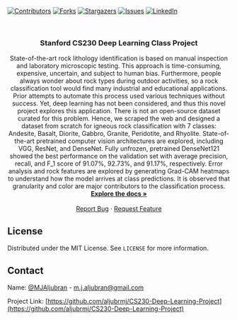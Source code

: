 <!-- PROJECT SHIELDS -->
<!--
*** I'm using markdown "reference style" links for readability.
*** Reference links are enclosed in brackets [ ] instead of parentheses ( ).
*** See the bottom of this document for the declaration of the reference variables
*** for contributors-url, forks-url, etc. This is an optional, concise syntax you may use.
*** https://www.markdownguide.org/basic-syntax/#reference-style-links
-->
[![Contributors][contributors-shield]][contributors-url]
[![Forks][forks-shield]][forks-url]
[![Stargazers][stars-shield]][stars-url]
[![Issues][issues-shield]][issues-url]
[![LinkedIn][linkedin-shield]][linkedin-url]



<!-- PROJECT LOGO -->
<br />
<p align="center">

  <h3 align="center">Stanford CS230 Deep Learning Class Project</h3>

  <p align="center">
State-of-the-art rock lithology identification is based on manual inspection and laboratory microscopic testing. This approach is time-consuming, expensive, uncertain, and subject to human bias. Furthermore, people always wonder about rock types during outdoor activities, so a rock classification tool would find many industrial and educational applications. Prior attempts to automate this process used various techniques without success. Yet, deep learning has not been considered, and thus this novel project explores this application. There is not an open-source dataset curated for this problem. Hence, we scraped the web and designed a dataset from scratch for igneous rock classification with 7 classes: Andesite, Basalt, Diorite, Gabbro, Granite, Peridotite, and Rhyolite. State-of-the-art pretrained computer vision architectures are explored, including VGG, ResNet, and DenseNet. Fully unfrozen, pretrained DenseNet121 showed the best performance on the validation set with average precision, recall, and F_1  score of 91.07%, 92.73%, and 91.17%, respectively. Error analysis and rock features are explored by generating Grad-CAM heatmaps to understand how the model arrives at class predictions. It is observed that granularity and color are major contributors to the classification process.
    <br />
    <a href="https://github.com/aljubrmj/CS230-Deep-Learning-Project"><strong>Explore the docs »</strong></a>
    <br />
    <br />
    <a href="https://github.com/aljubrmj/CS230-Deep-Learning-Project/issues">Report Bug</a>
    ·
    <a href="https://github.com/aljubrmj/CS230-Deep-Learning-Project/issues">Request Feature</a>
  </p>
</p>


<!-- LICENSE -->
## License

Distributed under the MIT License. See `LICENSE` for more information.



<!-- CONTACT -->
## Contact

Name: [@MJAljubran](https://twitter.com/twitter_handle) - m.j.aljubran@gmail.com

Project Link: [https://github.com/aljubrmj/CS230-Deep-Learning-Project](https://github.com/aljubrmj/CS230-Deep-Learning-Project)






<!-- MARKDOWN LINKS & IMAGES -->
<!-- https://www.markdownguide.org/basic-syntax/#reference-style-links -->
[contributors-shield]: https://img.shields.io/github/contributors/aljubrmj/CS230-Deep-Learning-Project.svg?style=for-the-badge
[contributors-url]: https://github.com/aljubrmj/CS230-Deep-Learning-Project/graphs/contributors
[forks-shield]: https://img.shields.io/github/forks/aljubrmj/CS230-Deep-Learning-Project.svg?style=for-the-badge
[forks-url]: https://github.com/aljubrmj/CS230-Deep-Learning-Project/network/members
[stars-shield]: https://img.shields.io/github/stars/aljubrmj/CS230-Deep-Learning-Project.svg?style=for-the-badge
[stars-url]: https://github.com/aljubrmj/CS230-Deep-Learning-Project/stargazers
[issues-shield]: https://img.shields.io/github/issues/aljubrmj/CS230-Deep-Learning-Project.svg?style=for-the-badge
[issues-url]: https://github.com/aljubrmj/CS230-Deep-Learning-Project/issues
[license-shield]: https://img.shields.io/github/license/aljubrmj/CS230-Deep-Learning-Project.svg?style=for-the-badge
[license-url]: https://github.com/aljubrmj/CS230-Deep-Learning-Project/blob/master/LICENSE.txt
[linkedin-shield]: https://img.shields.io/badge/-LinkedIn-black.svg?style=for-the-badge&logo=linkedin&colorB=555
[linkedin-url]: https://www.linkedin.com/in/mohammad-jabs/
[product-screenshot]: images/screenshot.png

